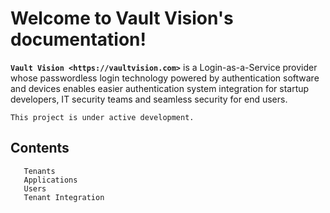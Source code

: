 Welcome to Vault Vision's documentation!
===================================

**`Vault Vision <https://vaultvision.com>`** is a Login-as-a-Service provider whose passwordless login technology powered by authentication software and devices enables easier authentication system integration for startup developers, IT security teams and seamless security for end users.

```{note}
This project is under active development.
```

Contents
--------

```{toctree}
   Tenants
   Applications
   Users
   Tenant Integration
```
